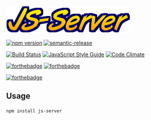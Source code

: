 ![JS-Server](./logo.png "JS-Server... mmmBooyah!")


[![npm version](https://badge.fury.io/js/js-server.svg)](https://badge.fury.io/js/js-server)
[![semantic-release](https://img.shields.io/badge/%20%20%F0%9F%93%A6%F0%9F%9A%80-semantic--release-e10079.svg)](https://github.com/semantic-release/semantic-release)

[![Build Status](https://travis-ci.org/crobinson42/js-server.svg?branch=master)](https://travis-ci.org/crobinson42/js-server)
[![JavaScript Style Guide](https://img.shields.io/badge/code%20style-standard-brightgreen.svg)](http://standardjs.com/)
[![Code Climate](https://codeclimate.com/github/crobinson42/js-server/badges/gpa.svg)](https://codeclimate.com/github/crobinson42/js-server)

[![forthebadge](https://img.shields.io/badge/Node.js-v4-yellow.svg)](http://nodejs.org)
[![forthebadge](https://img.shields.io/badge/Node.js-v6-orange.svg)](http://nodejs.org)

[![forthebadge](https://img.shields.io/badge/Mom%20Made-Pizza%20Rolls-blue.svg)](http://pizza.com)


## Usage

`npm install js-server`

